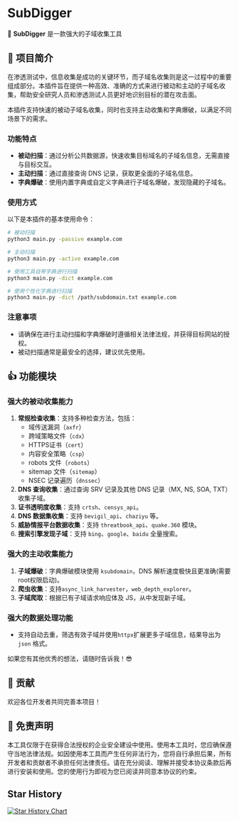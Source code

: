 # SubDigger

👊 **SubDigger** 是一款强大的子域收集工具

## 🎉 项目简介

在渗透测试中，信息收集是成功的关键环节，而子域名收集则是这一过程中的重要组成部分。本插件旨在提供一种高效、准确的方式来进行被动和主动的子域名收集，帮助安全研究人员和渗透测试人员更好地识别目标的潜在攻击面。

本插件支持快速的被动子域名收集，同时也支持主动收集和字典爆破，以满足不同场景下的需求。

### 功能特点

- **被动扫描**：通过分析公共数据源，快速收集目标域名的子域名信息，无需直接与目标交互。
- **主动扫描**：通过直接查询 DNS 记录，获取更全面的子域名信息。
- **字典爆破**：使用内置字典或自定义字典进行子域名爆破，发现隐藏的子域名。

### 使用方式

以下是本插件的基本使用命令：

```bash
# 被动扫描
python3 main.py -passive example.com 

# 主动扫描
python3 main.py -active example.com 

# 使用工具自带字典进行扫描
python3 main.py -dict example.com 

# 使用个性化字典进行扫描
python3 main.py -dict /path/subdomain.txt example.com 
```

### 注意事项

- 请确保在进行主动扫描和字典爆破时遵循相关法律法规，并获得目标网站的授权。
- 被动扫描通常是最安全的选择，建议优先使用。

## 👍 功能模块

### 强大的被动收集能力

1. **常规检查收集**：支持多种检查方法，包括：
   - 域传送漏洞（`axfr`）
   - 跨域策略文件（`cdx`）
   - HTTPS证书（`cert`）
   - 内容安全策略（`csp`）
   - robots 文件（`robots`）
   - sitemap 文件（`sitemap`）
   - NSEC 记录遍历（`dnssec`）
2. **DNS 查询收集**：通过查询 SRV 记录及其他 DNS 记录（MX, NS, SOA, TXT）收集子域。
3. **证书透明度收集**：支持 `crtsh`、`censys_api`。
4. **DNS 数据集收集**：支持 `bevigil_api`、`chaziyu` 等。
5. **威胁情报平台数据收集**：支持 `threatbook_api`、`quake.360` 模块。
6. **搜索引擎发现子域**：支持 `bing`、`google`、`baidu` 全量搜索。

### 强大的主动收集能力

1. **子域爆破**：字典爆破模块使用 `ksubdomain`，DNS 解析速度极快且更准确(需要root权限启动)。
2. **爬虫收集**：支持`async_link_harvester`，`web_depth_explorer`。
3. **子域爬取**：根据已有子域请求响应体及 JS，从中发现新子域。

### 强大的数据处理功能

- 支持自动去重，筛选有效子域并使用`httpx`扩展更多子域信息，结果导出为 `json` 格式。

如果您有其他优秀的想法，请随时告诉我！😎

## 🙏 贡献

欢迎各位开发者共同完善本项目！

## 📜 免责声明

本工具仅限于在获得合法授权的企业安全建设中使用。使用本工具时，您应确保遵守当地法律法规。如因使用本工具而产生任何非法行为，您将自行承担后果，所有开发者和贡献者不承担任何法律责任。请在充分阅读、理解并接受本协议条款后再进行安装和使用。您的使用行为即视为您已阅读并同意本协议的约束。

## Star History

[![Star History Chart](https://api.star-history.com/svg?repos=GkaMei/SubDigger&type=Date)](https://star-history.com/#GkaMei/SubDigger&Date)
